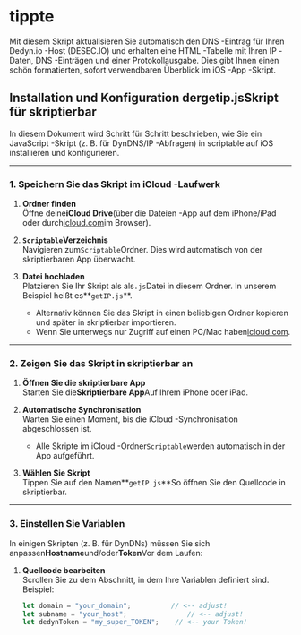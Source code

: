 # tippte

Mit diesem Skript aktualisieren Sie automatisch den DNS -Eintrag für Ihren Dedyn.io -Host (DESEC.IO) und erhalten eine HTML -Tabelle mit Ihren IP -Daten, DNS -Einträgen und einer Protokollausgabe. Dies gibt Ihnen einen schön formatierten, sofort verwendbaren Überblick im iOS -App -Skript.

## Installation und Konfiguration der**getip.js**Skript für skriptierbar

In diesem Dokument wird Schritt für Schritt beschrieben, wie Sie ein JavaScript -Skript (z. B. für DynDNS/IP -Abfragen) in scriptable auf iOS installieren und konfigurieren.

* * *

### 1. Speichern Sie das Skript im iCloud -Laufwerk

1.  **Ordner finden**  
    Öffne deine**iCloud Drive**(über die Dateien -App auf dem iPhone/iPad oder durch[icloud.com](https://icloud.com)im Browser).

2.  **`Scriptable`Verzeichnis**  
    Navigieren zum`Scriptable`Ordner. Dies wird automatisch von der skriptierbaren App überwacht.

3.  **Datei hochladen**  
    Platzieren Sie Ihr Skript als als`.js`Datei in diesem Ordner. In unserem Beispiel heißt es**`getIP.js`**.
    -   Alternativ können Sie das Skript in einen beliebigen Ordner kopieren und später in skriptierbar importieren.
    -   Wenn Sie unterwegs nur Zugriff auf einen PC/Mac haben[icloud.com](https://icloud.com).

* * *

### 2. Zeigen Sie das Skript in skriptierbar an

1.  **Öffnen Sie die skriptierbare App**  
    Starten Sie die**Skriptierbare App**Auf Ihrem iPhone oder iPad.

2.  **Automatische Synchronisation**  
    Warten Sie einen Moment, bis die iCloud -Synchronisation abgeschlossen ist.
    -   Alle Skripte im iCloud -Ordner`Scriptable`werden automatisch in der App aufgeführt.

3.  **Wählen Sie Skript**  
    Tippen Sie auf den Namen**`getIP.js`**So öffnen Sie den Quellcode in skriptierbar.

* * *

### 3. Einstellen Sie Variablen

In einigen Skripten (z. B. für DynDNs) müssen Sie sich anpassen**Hostname**und/oder**Token**Vor dem Laufen:

1.  **Quellcode bearbeiten**  
    Scrollen Sie zu dem Abschnitt, in dem Ihre Variablen definiert sind. Beispiel:
    ```js
    let domain = "your_domain";          // <-- adjust!
    let subname = "your_host";               // <-- adjust!
    let dedynToken = "my_super_TOKEN";    // <-- your Token!
    ```

